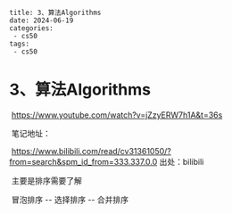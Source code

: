 ```
title: 3、算法Algorithms
date: 2024-06-19
categories:
 - cs50
tags:
 - cs50
```



# 3、算法Algorithms





​		https://www.youtube.com/watch?v=jZzyERW7h1A&t=36s



​		笔记地址：

​		 https://www.bilibili.com/read/cv31361050/?from=search&spm_id_from=333.337.0.0 出处：bilibili







​			主要是排序需要了解

​		冒泡排序 -- 选择排序 -- 合并排序



